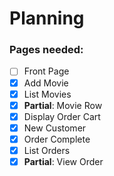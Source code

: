 Planning
========

### Pages needed:
- [ ] Front Page
- [x] Add Movie
- [x] List Movies
- [x] __Partial__: Movie Row
- [x] Display Order Cart
- [x] New Customer
- [x] Order Complete
- [x] List Orders
- [x] __Partial__: View Order
